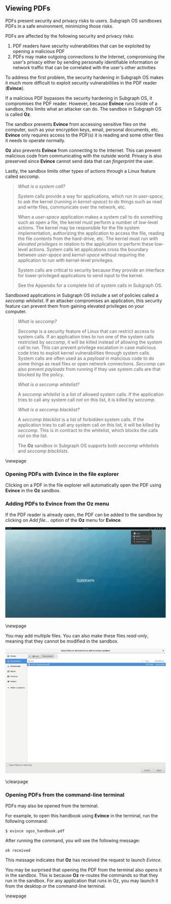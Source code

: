 ## Viewing PDFs

PDFs present security and privacy risks to users. Subgraph OS sandboxes
PDFs in a safe environment, minimizing those risks. 

PDFs are affected by the following security and privacy risks:

1. PDF readers have security vulnerabilities that can be exploited by opening a
   malicious PDF
2. PDFs may make outgoing connections to the Internet, compromising the user's
   privacy either by sending personally identifiable information or network
   traffic that can be correlated with the user's other activities

 
To address the first problem, the security hardening in Subgraph OS makes it
much more difficult to exploit security vulnerabilities in the PDF reader
(**Evince**).

If a malicious PDF bypasses the security hardening in Subgraph OS, it
compromises the PDF reader. However, because **Evince** runs inside of a sandbox, 
this limits what an attacker can do. The sandbox in Subgraph OS is called 
**Oz**.

The sandbox prevents **Evince** from accessing sensitive files on
the computer, such as your encryption keys, email, personal documents, etc. 
**Evince** only requires access to the PDF(s) it is reading and some other files 
it needs to operate normally.

**Oz** also prevents **Evince** from connecting to the Internet. This can prevent 
malicious code from communicating with the outside world. Privacy is also 
preserved since **Evince** cannot send data that can *fingerprint* the user.

Lastly, the sandbox limits other types of actions through a Linux feature called
*seccomp*.

> *What is a system call?*
>
> System calls provide a way for applications, which run in *user-space*, to
> ask the kernel (running in *kernel-space*) to do things such as read and write 
> files, communicate over the network, etc. 
>
> When a *user-space* application makes a system call to do something such as 
> open a file, the kernel must perform a number of low-level actions. The 
> kernel may be responsible for the file system implementation, authorizing the 
> application to access the file, reading the file contents from the hard-drive, 
> etc. The kernel must run with *elevated privileges* in relation to the
> application to perform these low-level actions. System calls let applications 
> cross the boundary between *user-space* and *kernel-space* without requiring 
> the application to run with kernel-level privileges.
>
> System calls are critical to security because they provide an interface for 
> lower-privileged applications to send input to the kernel. 
>
> See the Appendix for a complete list of system calls in Subgraph OS.

Sandboxed applications in Subgraph OS include a set of policies called a 
*seccomp whitelist*. If an attacker compromises an application, this security 
feature can prevent them from gaining elevated privileges on your computer.
 
> *What is seccomp?*
>
> *Seccomp* is a security feature of Linux that can restrict access to
> system calls. If an application tries to run one of the system calls
> restricted by *seccomp*, it will be killed instead of allowing the
> system call to run. This can prevent privilege escalation in case malicious
> code tries to exploit kernel vulnerabilities through system calls. System
> calls are often used as a *payload* in malicious code to do some things as
> read files or open network connections. *Seccomp* can also prevent *payloads*
> from running if they use system calls are that blocked by the policy.
>
> *What is a seccomp whitelist?*
>
> A *seccomp whitelist* is a list of allowed system calls. If the application 
> tries to call any system call *not* on this list, it is killed by *seccomp*.
>
> *What is a seccomp blacklist?*
>
> A *seccomp blacklist* is a list of forbidden system calls. If the application
> tries to call any system call *on* this list, it will be killed by *seccomp*. 
> This is in contract to the whitelist, which blocks the calls *not* on the 
> list.
>
> The **Oz** sandbox in Subgraph OS supports both *seccomp whitelists* and 
> *seccomp blacklists*. 
 
\newpage

### Opening PDFs with Evince in the file explorer


Clicking on a PDF in the file explorer will automatically open the PDF using 
**Evince** in the **Oz** sandbox.

### Adding PDFs to Evince from the Oz menu

If the PDF reader is already open, the PDF can be added to the sandbox by
clicking on *Add file...* option of the **Oz** menu for **Evince**.

![Oz menu - Add file](static/images/Oz_menu_addfiles_pdf.png)

\newpage

You may add multiple files. You can also make these files *read-only*, meaning
that they cannot be modified in the sandbox.

![Oz menu - Select files or directories](static/images/Oz_menu_addfiles_pdf_prompt.png)

\clearpage

### Opening PDFs from the command-line terminal

PDFs may also be opened from the terminal. 

For example, to open this handbook using **Evince** in the terminal, run the 
following command:

```{.bash}
$ evince sgos_handbook.pdf
```

After running the command, you will see the following message:
```
ok received
```

This message indicates that **Oz** has received the request to launch *Evince*.

You may be surprised that opening the PDF from the terminal also opens it in the
sandbox. This is because **Oz** re-routes the commands so that they run in the 
sandbox. For any application that runs in Oz, you may launch it from the desktop 
*or* the command-line terminal.

\newpage 

